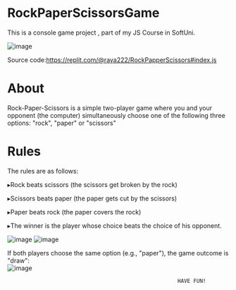 # RockPaperScissorsGame
This is a console game project , part of my JS Course in SoftUni.

![image](https://user-images.githubusercontent.com/117087939/214428082-239b8410-e105-44bf-9db6-afade34c46fb.png)

Source code:https://replit.com/@raya222/RockPapperScissors#index.js


# About
Rock-Paper-Scissors is a simple two-player game where you and your opponent (the computer) simultaneously choose one of the following three options: "rock", "paper" or "scissors"
# Rules
The rules are as follows:

▸Rock beats scissors (the scissors get broken by the rock)
                        
▸Scissors beats paper (the paper gets cut by the scissors) 

▸Paper beats rock (the paper covers the rock)
 
▸The winner is the player whose choice beats the choice of his opponent.

![image](https://user-images.githubusercontent.com/117087939/214438252-e1cd7292-3c19-4c8f-b6c0-79946252da3c.png)     ![image](https://user-images.githubusercontent.com/117087939/214438584-801aca4c-1b80-4de4-8257-6b40cc4da36f.png)


If both players choose the same option (e.g., "paper"), the game outcome is "draw":     
![image](https://user-images.githubusercontent.com/117087939/214438002-49d3de24-748d-4d18-9969-fee591ea0391.png)

                                                          HAVE FUN!

